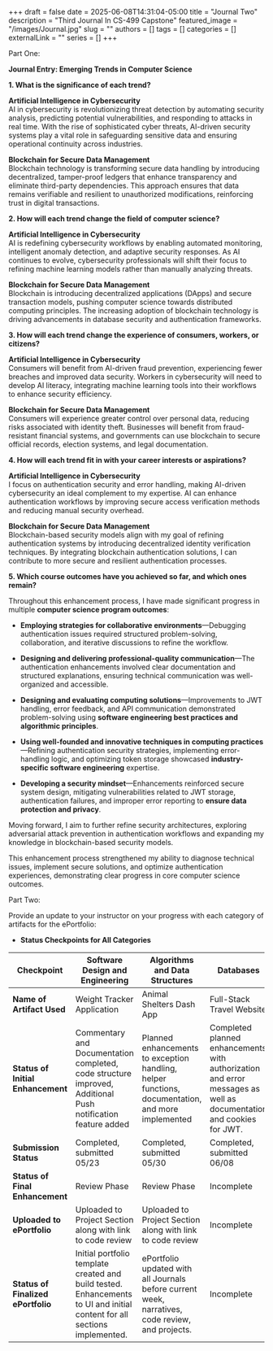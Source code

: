 +++ 
draft = false
date = 2025-06-08T14:31:04-05:00
title = "Journal Two"
description = "Third Journal In CS-499 Capstone"
featured_image = "/images/Journal.jpg"
slug = ""
authors = []
tags = []
categories = []
externalLink = ""
series = []
+++

Part One:

**Journal Entry: Emerging Trends in Computer Science**

**1. What is the significance of each trend?**

**Artificial Intelligence in Cybersecurity**  
AI in cybersecurity is revolutionizing threat detection by automating
security analysis, predicting potential vulnerabilities, and responding
to attacks in real time. With the rise of sophisticated cyber threats,
AI-driven security systems play a vital role in safeguarding sensitive
data and ensuring operational continuity across industries.

**Blockchain for Secure Data Management**  
Blockchain technology is transforming secure data handling by
introducing decentralized, tamper-proof ledgers that enhance
transparency and eliminate third-party dependencies. This approach
ensures that data remains verifiable and resilient to unauthorized
modifications, reinforcing trust in digital transactions.

**2. How will each trend change the field of computer science?**

**Artificial Intelligence in Cybersecurity**  
AI is redefining cybersecurity workflows by enabling automated
monitoring, intelligent anomaly detection, and adaptive security
responses. As AI continues to evolve, cybersecurity professionals will
shift their focus to refining machine learning models rather than
manually analyzing threats.

**Blockchain for Secure Data Management**  
Blockchain is introducing decentralized applications (DApps) and secure
transaction models, pushing computer science towards distributed
computing principles. The increasing adoption of blockchain technology
is driving advancements in database security and authentication
frameworks.

**3. How will each trend change the experience of consumers, workers, or
citizens?**

**Artificial Intelligence in Cybersecurity**  
Consumers will benefit from AI-driven fraud prevention, experiencing
fewer breaches and improved data security. Workers in cybersecurity will
need to develop AI literacy, integrating machine learning tools into
their workflows to enhance security efficiency.

**Blockchain for Secure Data Management**  
Consumers will experience greater control over personal data, reducing
risks associated with identity theft. Businesses will benefit from
fraud-resistant financial systems, and governments can use blockchain to
secure official records, election systems, and legal documentation.

**4. How will each trend fit in with your career interests or
aspirations?**

**Artificial Intelligence in Cybersecurity**  
I focus on authentication security and error handling, making AI-driven
cybersecurity an ideal complement to my expertise. AI can enhance
authentication workflows by improving secure access verification methods
and reducing manual security overhead.

**Blockchain for Secure Data Management**  
Blockchain-based security models align with my goal of refining
authentication systems by introducing decentralized identity
verification techniques. By integrating blockchain authentication
solutions, I can contribute to more secure and resilient authentication
processes.

**5. Which course outcomes have you achieved so far, and which ones
remain?**

Throughout this enhancement process, I have made significant progress in
multiple **computer science program outcomes**:

- **Employing strategies for collaborative environments**—Debugging
  authentication issues required structured problem-solving,
  collaboration, and iterative discussions to refine the workflow.

- **Designing and delivering professional-quality communication**—The
  authentication enhancements involved clear documentation and
  structured explanations, ensuring technical communication was
  well-organized and accessible.

- **Designing and evaluating computing solutions**—Improvements to JWT
  handling, error feedback, and API communication demonstrated
  problem-solving using **software engineering best practices and
  algorithmic principles**.

- **Using well-founded and innovative techniques in computing
  practices**—Refining authentication security strategies, implementing
  error-handling logic, and optimizing token storage showcased
  **industry-specific software engineering** expertise.

- **Developing a security mindset**—Enhancements reinforced secure
  system design, mitigating vulnerabilities related to JWT storage,
  authentication failures, and improper error reporting to **ensure data
  protection and privacy**.

Moving forward, I aim to further refine security architectures,
exploring adversarial attack prevention in authentication workflows and
expanding my knowledge in blockchain-based security models.

This enhancement process strengthened my ability to diagnose technical
issues, implement secure solutions, and optimize authentication
experiences, demonstrating clear progress in core computer science
outcomes.

Part Two:

Provide an update to your instructor on your progress with each category
of artifacts for the ePortfolio:

- **Status Checkpoints for All Categories**

<table>
<colgroup>
<col style="width: 17%" />
<col style="width: 29%" />
<col style="width: 23%" />
<col style="width: 29%" />
</colgroup>
<thead>
<tr>
<th style="text-align: center;"><strong>Checkpoint</strong></th>
<th style="text-align: center;"><strong>Software Design and
Engineering</strong></th>
<th style="text-align: center;"><strong>Algorithms and Data
Structures</strong></th>
<th style="text-align: center;"><strong>Databases</strong></th>
</tr>
</thead>
<tbody>
<tr>
<td><strong>Name of Artifact Used</strong></td>
<td>Weight Tracker Application</td>
<td>Animal Shelters Dash App</td>
<td>Full-Stack Travel Website</td>
</tr>
<tr>
<td><strong>Status of Initial Enhancement</strong></td>
<td>Commentary and Documentation completed, code structure improved,
Additional Push notification feature added</td>
<td>Planned enhancements to exception handling, helper functions,
documentation, and more implemented</td>
<td>Completed planned enhancements with authorization and error messages
as well as documentation and cookies for JWT.</td>
</tr>
<tr>
<td><strong>Submission Status</strong></td>
<td>Completed, submitted 05/23</td>
<td>Completed, submitted 05/30</td>
<td>Completed, submitted 06/08</td>
</tr>
<tr>
<td><strong>Status of Final Enhancement</strong></td>
<td>Review Phase</td>
<td>Review Phase</td>
<td>Incomplete</td>
</tr>
<tr>
<td><strong>Uploaded to ePortfolio</strong></td>
<td>Uploaded to Project Section along with link to code review</td>
<td>Uploaded to Project Section along with link to code review</td>
<td>Incomplete</td>
</tr>
<tr>
<td><strong>Status of Finalized ePortfolio</strong></td>
<td>Initial portfolio template created and build tested. Enhancements to
UI and initial content for all sections implemented.</td>
<td>ePortfolio updated with all Journals before current week,
narratives, code review, and projects.</td>
<td>Incomplete</td>
</tr>
</tbody>
</table>
